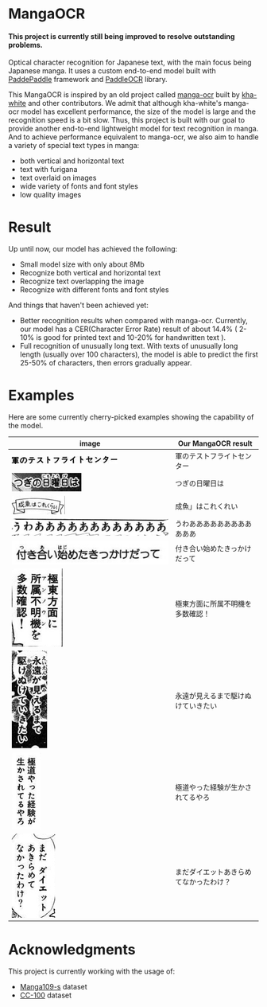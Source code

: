 # MangaOCR
#### This project is currently still being improved to resolve outstanding problems.
Optical character recognition for Japanese text, with the main focus being Japanese manga.
It uses a custom end-to-end model built with [PaddePaddle](https://github.com/PaddlePaddle/Paddle) framework and [PaddleOCR](https://github.com/PaddlePaddle/PaddleOCR) library. 

This MangaOCR is inspired by an old project called [manga-ocr](https://github.com/kha-white/manga-ocr) built by [kha-white](https://github.com/kha-white) and other contributors. We admit that although kha-white's manga-ocr model has excellent performance, the size of the model is large and the recognition speed is a bit slow. Thus, this project is built with our goal to provide another end-to-end lightweight model for text recognition in manga. And to achieve performance equivalent to manga-ocr, we also aim to handle a variety of special text types in manga:
- both vertical and horizontal text
- text with furigana
- text overlaid on images
- wide variety of fonts and font styles
- low quality images

# Result

Up until now, our model has achieved the following:
- Small model size with only about 8Mb
- Recognize both vertical and horizontal text
- Recognize text overlapping the image
- Recognize with different fonts and font styles

And things that haven't been achieved yet:
- Better recognition results when compared with manga-ocr. Currently, our model has a CER(Character Error Rate) result of about 14.4% ( 2-10% is good for printed text and 10-20% for handwritten text ).
- Full recognition of unusually long text. With texts of unusually long length (usually over 100 characters), the model is able to predict the first 25-50% of characters, then errors gradually appear.

# Examples

Here are some currently cherry-picked examples showing the capability of the model. 

| image                | Our MangaOCR result |
|----------------------|------------------|
| ![](images/examples/100.jpg) | 軍のテストフライトセンター |
| ![](images/examples/19204.jpg) | つぎの日曜日は |
| ![](images/examples/23221.jpg) | 成魚」はこれくれい |
| ![](images/examples/29215.jpg) | うわああああああああああああ |
| ![](images/examples/32376.jpg) | 付き合い始めたきっかけだって |
| ![](images/examples/66453.jpg) | 極東方面に所属不明機を多数確認！ |
| ![](images/examples/77416.jpg) | 永遠が見えるまで駆けぬけていきたい |
| ![](images/examples/93120.jpg) | 極道やった経験が生かされてるやろ |
| ![](images/examples/112777.jpg) | まだダイエットあきらめてなかったわけ？ |

# Acknowledgments

This project is currently working with the usage of:
- [Manga109-s](http://www.manga109.org/en/download_s.html) dataset
- [CC-100](https://data.statmt.org/cc-100/) dataset
